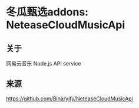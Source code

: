 # 冬瓜甄选addons: NeteaseCloudMusicApi

## 关于

网易云音乐 Node.js API service

## 来源

https://github.com/Binaryify/NeteaseCloudMusicApi
